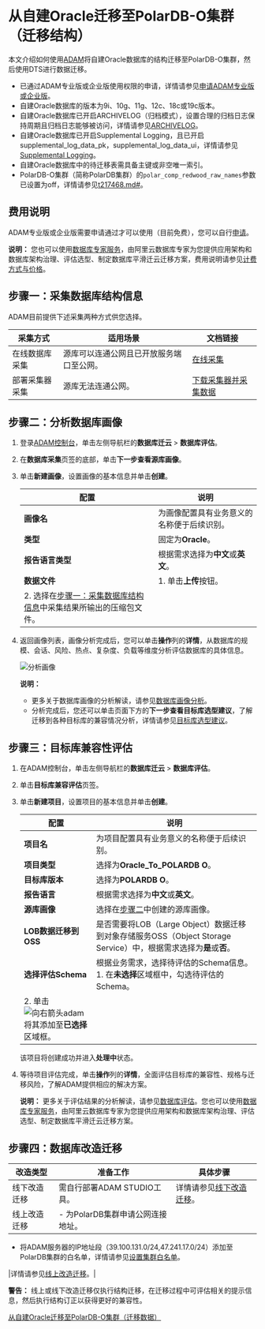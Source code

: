 # 从自建Oracle迁移至PolarDB-O集群（迁移结构）

本文介绍如何使用[ADAM](https://help.aliyun.com/document_detail/53703.html)将自建Oracle数据库的结构迁移至PolarDB-O集群，然后使用DTS进行数据迁移。

-   已通过ADAM专业版或企业版使用权限的申请，详情请参见[申请ADAM专业版或企业版](https://page.aliyun.com/form/act1157826644/index.htm)。
-   自建Oracle数据库的版本为9i、10g、11g、12c、18c或19c版本。
-   自建Oracle数据库已开启ARCHIVELOG（归档模式），设置合理的归档日志保持周期且归档日志能够被访问，详情请参见[ARCHIVELOG](https://docs.oracle.com/database/121/ADMIN/archredo.htm#ADMIN008)。
-   自建Oracle数据库已开启Supplemental Logging，且已开启supplemental\_log\_data\_pk，supplemental\_log\_data\_ui，详情请参见[Supplemental Logging](https://docs.oracle.com/database/121/SUTIL/GUID-D857AF96-AC24-4CA1-B620-8EA3DF30D72E.htm#SUTIL1582)。
-   自建Oracle数据库中的待迁移表需具备主键或非空唯一索引。
-   PolarDB-O集群（简称PolarDB集群）的`polar_comp_redwood_raw_names`参数已设置为off，详情请参见[t217468.md\#]()。

## 费用说明

ADAM专业版或企业版需要申请通过才可以使用（目前免费），您可以自行[申请](https://page.aliyun.com/form/act1157826644/index.htm)。

**说明：** 您也可以使用[数据库专家服务](https://help.aliyun.com/document_detail/118910.html)，由阿里云数据库专家为您提供应用架构和数据库架构治理、评估选型、制定数据库平滑迁云迁移方案，费用说明请参见[计费方式与价格](https://help.aliyun.com/document_detail/119643.html)。

## 步骤一：采集数据库结构信息

ADAM目前提供下述采集两种方式供您选择。

|采集方式|适用场景|文档链接|
|----|----|----|
|在线数据库采集|源库可以连通公网且已开放服务端口至公网。|[在线采集]()|
|部署采集器采集|源库无法连通公网。|[下载采集器并采集数据]()|

## 步骤二：分析数据库画像

1.  登录[ADAM控制台](https://adam.console.aliyun.com/)，单击左侧导航栏的**数据库迁云** \> **数据库评估**。

2.  在**数据库采集**页签的底部，单击**下一步查看源库画像**。

3.  单击**新建画像**，设置画像的基本信息并单击**创建**。

    |配置|说明|
    |--|--|
    |**画像名**|为画像配置具有业务意义的名称便于后续识别。|
    |**类型**|固定为**Oracle**。|
    |**报告语言类型**|根据需求选择为**中文**或**英文**。|
    |**数据文件**|    1.  单击**上传**按钮。
    2.  选择在[步骤一：采集数据库结构信息](#section_bcr_isw_miy)中采集结果所输出的压缩包文件。 |

4.  返回画像列表，画像分析完成后，您可以单击**操作**列的**详情**，从数据库的规模、会话、风险、热点、复杂度、负载等维度分析评估数据库的具体信息。

    ![分析画像](https://static-aliyun-doc.oss-accelerate.aliyuncs.com/assets/img/zh-CN/5887549951/p77002.png)

    **说明：**

    -   更多关于数据库画像的分析解读，请参见[数据库画像分析](https://help.aliyun.com/document_detail/160298.html)。
    -   分析完成后，您还可以单击页面下方的**下一步查看目标库选型建议**，了解迁移到各种目标库的兼容情况分析，详情请参见[目标库选型建议](https://help.aliyun.com/document_detail/160301.html)。

## 步骤三：目标库兼容性评估

1.  在ADAM控制台，单击左侧导航栏的**数据库迁云** \> **数据库评估**。

2.  单击**目标库兼容评估**页签。

3.  单击**新建项目**，设置项目的基本信息并单击**创建**。

    |配置|说明|
    |--|--|
    |**项目名**|为项目配置具有业务意义的名称便于后续识别。|
    |**项目类型**|选择为**Oracle\_To\_POLARDB O**。|
    |**目标库版本**|选择为**POLARDB O**。|
    |**报告语言**|根据需求选择为**中文**或**英文**。|
    |**源库画像**|选择在[步骤二](#section_ynl_0kh_t4o)中创建的源库画像。|
    |**LOB数据迁移到OSS**|是否需要将LOB（Large Object）数据迁移到对象存储服务OSS（Object Storage Service）中，根据需求选择为**是**或**否**。|
    |**选择评估Schema**|根据业务需求，选择待评估的Schema信息。     1.  在**未选择**区域框中，勾选待评估的Schema。
    2.  单击![向右箭头adam](https://static-aliyun-doc.oss-accelerate.aliyuncs.com/assets/img/zh-CN/5887549951/p77004.png)将其添加至**已选择**区域框。 |

    该项目将创建成功并进入**处理中**状态。

4.  等待项目评估完成，单击**操作**列的**详情**，全面评估目标库的兼容性、规格与迁移风险，了解ADAM提供相应的解决方案。

    **说明：** 更多关于评估结果的分析解读，请参见[数据库评估](https://help.aliyun.com/document_detail/60035.html)。您也可以使用[数据库专家服务](https://help.aliyun.com/document_detail/118910.html)，由阿里云数据库专家为您提供应用架构和数据库架构治理、评估选型、制定数据库平滑迁云迁移方案。


## 步骤四：数据库改造迁移

|改造类型|准备工作|具体步骤|
|----|----|----|
|线下改造迁移|需自行部署ADAM STUDIO工具。|详情请参见[线下改造迁移](https://help.aliyun.com/document_detail/160082.html)。|
|线上改造迁移|-   为PolarDB集群申请公网连接地址。
-   将ADAM服务器的IP地址段（39.100.131.0/24,47.241.17.0/24）添加至PolarDB集群的白名单，详情请参见[设置集群白名单](https://help.aliyun.com/document_detail/118183.html)。

|详情请参见[线上改造迁移](https://help.aliyun.com/document_detail/160081.html)。|

**警告：** 线上或线下改造迁移仅执行结构迁移，在迁移过程中可评估相关的提示信息，然后执行结构订正以获得更好的兼容性。



[从自建Oracle迁移至PolarDB-O集群（迁移数据）](/cn.zh-CN/数据迁移/从自建数据库迁移至阿里云/源库为Oracle/从自建Oracle迁移至PolarDB-O集群（迁移数据）.md)

